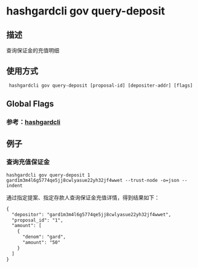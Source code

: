 # hashgardcli gov query-deposit

## 描述

查询保证金的充值明细

## 使用方式

```
 hashgardcli gov query-deposit [proposal-id] [depositer-addr] [flags]
```

## Global Flags

 ### 参考：[hashgardcli](../README.md)

## 例子

### 查询充值保证金

```shell
hashgardcli gov query-deposit 1 gard1m3m4l6g5774qe5jj8cwlyasue22yh32jf4wwet --trust-node -o=json --indent
```

通过指定提案、指定存款人查询保证金充值详情，得到结果如下：

```txt
{
  "depositor": "gard1m3m4l6g5774qe5jj8cwlyasue22yh32jf4wwet",
  "proposal_id": "1",
  "amount": [
    {
      "denom": "gard",
      "amount": "50"
    }
  ]
}
```
